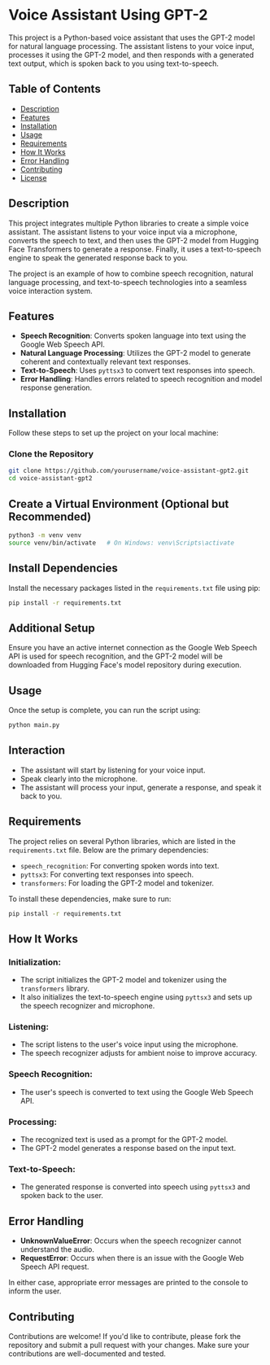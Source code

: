 # Voice Assistant Using GPT-2

This project is a Python-based voice assistant that uses the GPT-2 model for natural language processing. The assistant listens to your voice input, processes it using the GPT-2 model, and then responds with a generated text output, which is spoken back to you using text-to-speech.

## Table of Contents
- [Description](#description)
- [Features](#features)
- [Installation](#installation)
- [Usage](#usage)
- [Requirements](#requirements)
- [How It Works](#how-it-works)
- [Error Handling](#error-handling)
- [Contributing](#contributing)
- [License](#license)

## Description

This project integrates multiple Python libraries to create a simple voice assistant. The assistant listens to your voice input via a microphone, converts the speech to text, and then uses the GPT-2 model from Hugging Face Transformers to generate a response. Finally, it uses a text-to-speech engine to speak the generated response back to you.

The project is an example of how to combine speech recognition, natural language processing, and text-to-speech technologies into a seamless voice interaction system.

## Features

- **Speech Recognition**: Converts spoken language into text using the Google Web Speech API.
- **Natural Language Processing**: Utilizes the GPT-2 model to generate coherent and contextually relevant text responses.
- **Text-to-Speech**: Uses `pyttsx3` to convert text responses into speech.
- **Error Handling**: Handles errors related to speech recognition and model response generation.

## Installation

Follow these steps to set up the project on your local machine:

### Clone the Repository

```bash
git clone https://github.com/yourusername/voice-assistant-gpt2.git
cd voice-assistant-gpt2
```

## Create a Virtual Environment (Optional but Recommended)

```bash
python3 -m venv venv
source venv/bin/activate   # On Windows: venv\Scripts\activate
```

## Install Dependencies

Install the necessary packages listed in the `requirements.txt` file using pip:

```bash
pip install -r requirements.txt
```

## Additional Setup

Ensure you have an active internet connection as the Google Web Speech API is used for speech recognition, and the GPT-2 model will be downloaded from Hugging Face's model repository during execution.

## Usage

Once the setup is complete, you can run the script using:

```bash
python main.py
```

## Interaction

- The assistant will start by listening for your voice input.
- Speak clearly into the microphone.
- The assistant will process your input, generate a response, and speak it back to you.

## Requirements

The project relies on several Python libraries, which are listed in the `requirements.txt` file. Below are the primary dependencies:

- `speech_recognition`: For converting spoken words into text.
- `pyttsx3`: For converting text responses into speech.
- `transformers`: For loading the GPT-2 model and tokenizer.

To install these dependencies, make sure to run:

```bash
pip install -r requirements.txt
```

## How It Works

### Initialization:
- The script initializes the GPT-2 model and tokenizer using the `transformers` library.
- It also initializes the text-to-speech engine using `pyttsx3` and sets up the speech recognizer and microphone.

### Listening:
- The script listens to the user's voice input using the microphone.
- The speech recognizer adjusts for ambient noise to improve accuracy.

### Speech Recognition:
- The user's speech is converted to text using the Google Web Speech API.

### Processing:
- The recognized text is used as a prompt for the GPT-2 model.
- The GPT-2 model generates a response based on the input text.

### Text-to-Speech:
- The generated response is converted into speech using `pyttsx3` and spoken back to the user.

## Error Handling

- **UnknownValueError**: Occurs when the speech recognizer cannot understand the audio.
- **RequestError**: Occurs when there is an issue with the Google Web Speech API request.

In either case, appropriate error messages are printed to the console to inform the user.

## Contributing

Contributions are welcome! If you'd like to contribute, please fork the repository and submit a pull request with your changes. Make sure your contributions are well-documented and tested.

